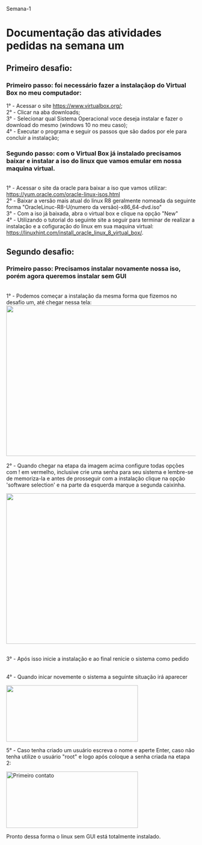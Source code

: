 Semana-1
# Documentação das atividades pedidas na semana um
## Primeiro desafio:
### Primeiro passo: foi necessário fazer a instalaçãop do Virtual Box no meu computador:
1° - Acessar o site https://www.virtualbox.org/;
<br>2° - Clicar na aba downloads;
<br>3° - Selecionar qual Sistema Operacional voce deseja instalar e fazer o download do mesmo (windows 10 no meu caso);
<br>4° - Executar o programa e seguir os passos que são dados por ele para concluir a instalação;

### Segundo passo: com o Virtual Box já instalado precisamos baixar e instalar a iso do linux que vamos emular em nossa maquina virtual.
    
<br>1° - Acessar o site da oracle para baixar a iso que vamos utilizar: https://yum.oracle.com/oracle-linux-isos.html
<br>2° - Baixar a versão mais atual do linux R8 geralmente nomeada da seguinte forma "OracleLinuc-R8-U(numero da versão)-x86_64-dvd.iso"
<br>3° - Com a iso já baixada, abra o virtual box e clique na opção "New"
<br>4° - Utilizando o tutorial do seguinte site a seguir para terminar de realizar a instalação  e a cofiguração do linux em sua maquina virtual: https://linuxhint.com/install_oracle_linux_8_virtual_box/.


## Segundo desafio:
### Primeiro passo: Precisamos instalar novamente nossa iso, porém agora queremos instalar sem GUI
<br>1° - Podemos começar a instalação da mesma forma que fizemos no desafio um, até chegar nessa tela:
<img src="https://linuxhint.com/wp-content/uploads/2020/12/image36-3.png" alt="" width="650" height="400"><br>
<br>2° - Quando chegar na etapa da imagem acima configure todas opções com ! em vermelho, inclusive crie uma senha para seu sistema e lembre-se de memoriza-la e antes de prosseguir com a instalação clique na opção 'software selection' e na parte da esquerda marque a segunda caixinha.

<img src="https://github.com/NatanGPS/Semana-1/assets/94939074/5a8f9d23-c718-4164-b84d-6326de3573ab" alt="" width="650" height="400"><br>


<br>3° - Após isso inicie a instalação e ao final renicie o sistema como pedido

<br>4° - Quando inicar novemente o sistema a seguinte situação irá aparecer

<img src="https://github.com/NatanGPS/Semana-1/assets/94939074/1615e9de-f414-4ce2-ae49-4686161d9420" alt="" width="350" height="150"><br>

5° - Caso tenha criado um usuário escreva o nome e aperte Enter, caso não tenha utilize o usuário "root" e logo após coloque a senha criada na etapa 2:

<img src="https://github.com/NatanGPS/Semana-1/assets/94939074/566d5269-df71-4645-9fc1-2bf4dff97a6f" alt="Primeiro contato" width="350" height="150"><br>


Pronto dessa forma o linux sem GUI está totalmente instalado.



